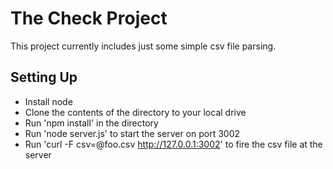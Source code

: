 # The Check Project

This project currently includes just some simple csv file parsing.

## Setting Up

* Install node
* Clone the contents of the directory to your local drive
* Run 'npm install' in the directory
* Run 'node server.js' to start the server on port 3002
* Run 'curl -F csv=@foo.csv http://127.0.0.1:3002' to fire the csv file at the server
